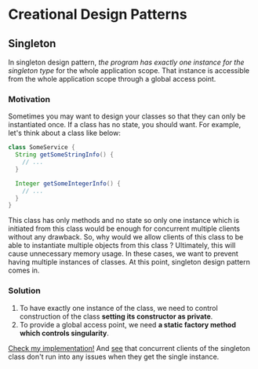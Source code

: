 # Creational Design Patterns

## Singleton

In singleton design pattern, *the program has exactly one instance for the singleton type* for the whole application scope. That instance is accessible from the whole application scope through a global access point.

### Motivation

Sometimes you may want to design your classes so that they can only be instantiated once. If a class has no state, you should want. For example, let's think about a class like below:

```java
class SomeService {
  String getSomeStringInfo() {
    // ...
  }

  Integer getSomeIntegerInfo() {
    // ...
  }
}
```

This class has only methods and no state so only one instance which is initiated from this class would be enough for concurrent multiple clients without any drawback. So, why would we allow clients of this class to be able to instantiate multiple objects from this class ? Ultimately, this will cause unnecessary memory usage. In these cases, we want to prevent having multiple instances of classes. At this point, singleton design pattern comes in.

### Solution

1. To have exactly one instance of the class, we need to control construction of the class **setting its constructor as private**.
2. To provide a global access point, we need **a static factory method which controls singularity**.

[Check my implementation!](https://github.com/onurkybsi/design-patterns/blob/main/creational/src/main/java/org/kybprototyping/singleton/SingleInstanceClass.java) And [see](https://github.com/onurkybsi/design-patterns/blob/main/creational/src/test/java/org/kybprototyping/singleton/SingleInstanceClassTest.java#L16) that concurrent clients of the singleton class don't run into any issues when they get the single instance.